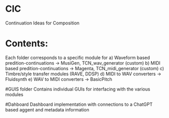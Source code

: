 # CIC
Continuation Ideas for Composition

# Contents:
Each folder corresponds to a specific module for 
a) Waveform based predition-continuations -> MusiGen, TCN_wav_generator (custom)
b) MIDI based predition-continuations -> Magenta, TCN_midi_generator (custom)
c) Timbre/style transfer modules (RAVE, DDSP)
d) MIDI to WAV converters -> Fluidsynth
e) WAV to MIDI converters -> BasicPitch

#GUIS folder 
Contains individual GUIs for interfacing with the various modules

#Dahboard
Dashboard implementation with connections to a ChatGPT based aggent and metadata information
